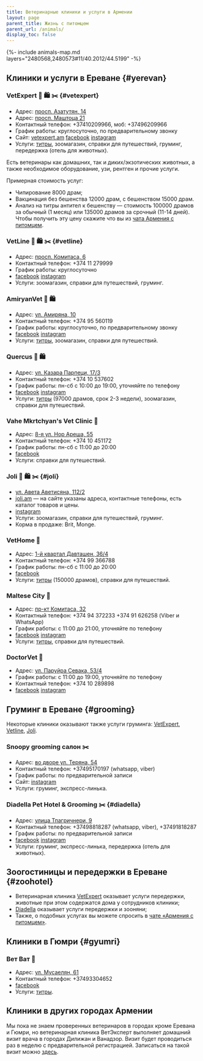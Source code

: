 ```yaml
---
title: Ветеринарные клиники и услуги в Армении
layout: page
parent_title: Жизнь с питомцем
parent_url: /animals/
display_toc: false
---
```


{%- include animals-map.md layers="2480568,2480573#11/40.2012/44.5199" -%}

## Клиники и услуги в Ереване {#yerevan}

<div class="cards vet">
<div class="card">

### VetExpert 🏥 🛍️ ✂️ {#vetexpert}

- Адрес: [просп. Азатутян, 14](https://yandex.ru/maps/org/vet_ekspert/1861952348/)
- Адрес: [просп. Маштоца 21](https://yandex.ru/maps/10262/yerevan/house/YE0YcwZgSUMAQFpqfX15cn5kbA==/)
- Контактный телефон: +37410209966, моб: +37496209966
- График работы: круглосуточно, по предварительному звонку
- Сайт: [vetexpert.am](https://vetexpert.am/ru/) [facebook](https://facebook.com/vetexpertvetgroup) [instagram](https://instagram.com/vetexpertveterinarygroup/)
- Услуги: [титры](rabies-titers.md), зоомагазин, справки для путешествий, груминг, передержка (отель для животных).

Есть ветеринары как домашних, так и диких/экзотических животных, а также необходимое оборудование, узи, рентген и прочие услуги.

Примерная стоимость услуг:
- Чипирование 8000 драм;
- Вакцинация без бешенства 12000 драм, с бешенством 15000 драм.
- Анализ на титры антител к бешенству — стоимость 100000 драмов за обычный (1 месяц)
  или 135000 драмов за срочный (11-14 дней). Чтобы получить эту цену скажите что вы из
  [чата Армения с питомцем](https://t.me/armenia_pets).

</div>
<div class="card">

### VetLine 🏥 🛍️ ✂️️ {#vetline}

- Адрес: [просп. Комитаса, 6](https://yandex.ru/maps/org/kruglosutochnaya_veterinarnaya_klinika_vetlayn/154801169156/)
- Контактный телефон: +374 11 279999
- График работы: круглосуточно
- [facebook](https://facebook.com/vetlinearmenia/) [instagram](https://instagram.com/vetline_vet.clinic/)
- Услуги: зоомагазин, справки для путешествий, груминг.

### AmiryanVet 🏥 🛍️

- Адрес: [ул. Амиряна, 10](https://yandex.ru/maps/org/amiryanvet/209808278094/)
- Контактный телефон: +374 95 560119
- График работы: круглосуточно, по предварительному звонку
- [facebook](https://facebook.com/AmiryanVeterinary) [instagram](https://instagram.com/amiryanvet/)
- Услуги: [титры](rabies-titers.md), зоомагазин, справки для путешествий.

### Quercus 🏥 🛍️

- Адрес: [ул. Казара Парпеци, 17/3](https://yandex.ru/maps/org/quercus_vet_clinic_zoosalon/181982950255/)
- Контактный телефон: +374 10 537602
- График работы: пн-сб с 10:00 до 19:00, уточняйте по телефону
- [facebook](https://facebook.com/profile.php?id=100034328929603) [instagram](https://instagram.com/vet.clinic_quercus/)
- Услуги: [титры](rabies-titers.md) (97000 драмов, срок 2-3 недели), зоомагазин, справки для путешествий.

</div>
<div class="card">

### Vahe Mkrtchyan's Vet Clinic 🏥

- Адрес: [8-я ул. Нор Ареша, 55](https://yandex.ru/maps/org/vahe_mkrtchyan_vet_clinic/106925944672/)
- Контактный телефон: +374 10 451172
- График работы: пн-сб с 11:00 до 20:00
- [facebook](https://facebook.com/VMPC2016)
- Услуги: справки для путешествий.

</div>
<div class="card">

### Joli 🏥 🛍️ ✂️ {#joli}

- [ул. Авета Аветисяна, 112/2](https://yandex.ru/maps/org/veterinarny_tsentr_dzholi/135151397057/)
- [joli.am](https://joli.am/) — на сайте указаны адреса, контактные телефоны, есть каталог товаров и цены.
- [instagram](https://instagram.com/joli_veterinary_center/)
- Услуги: зоомагазин, справки для путешествий, груминг.
- Корма в продаже: Brit, Monge.

</div>
<div class="card">

### VetHome 🏥

- Адрес: [1-й квартал Давташен, 36/4](https://yandex.ru/maps/org/vethome/111774686048/)
- Контактный телефон: +374 99 366788
- График работы: пн-сб с 11:00 до 20:00
- [facebook](https://facebook.com/vethomeyerevan)
- Услуги: [титры](rabies-titers.md) (150000 драмов), справки для путешествий.

</div>
<div class="card">

### Maltese City 🏥

- Адрес: [пр-кт Комитаса, 32](https://yandex.ru/maps/10262/yerevan/house/YE0YcwdjSUQCQFpqfX5xdX5lZg==/)
- Контактный телефон: +374 94 372233 +374 91 626258 (Viber и WhatsApp)
- График работы: с 11:00 до 21:00, уточняйте по телефону
- [facebook](https://facebook.com/maltesecity/) [instagram](https://instagram.com/maltese_city/)
- Услуги: [титры](rabies-titers.md), справки для путешествий.

</div>
<div class="card">

### DoctorVet 🏥

- Адрес: [ул. Паруйра Севака, 53/4](https://yandex.ru/maps/org/doktor_vet/24738688707/)
- График работы: с 11:00 до 19:00, уточняйте по телефону
- Контактный телефон: +374 10 289898
- [facebook](https://facebook.com/doctorvetveterinaryclinic) [instagram](https://instagram.com/doctorvetarmenia/)

</div>
</div>

## Груминг в Ереване {#grooming}

Некоторые клиники оказывают также услуги груминга: [VetExpert](#vetexpert), [Vetline](#vetline), [Joli](#joli).

### Snoopy grooming салон ✂️

- Адрес: [во дворе ул. Теряна, 54](https://yandex.ru/maps/10262/yerevan/house/YE0YcwZoQUwAQFpqfX15dH9kZw==/)
- Контактный телефон: +37495170197 (whatsapp, viber)
- График работы: по предварительной записи
- Сайт: [instagram](https://instagram.com/snoopy_grooming_salon_studio/)
- Услуги: груминг, экспресс-линька.

### Diadella Pet Hotel & Grooming ✂️ {#diadella}

- Адрес: [улица Тпагричнери, 9](https://yandex.ru/maps/10262/yerevan/house/YE0YcwVgSUEAQFpqfX12dnVhYQ==/)
- Контактный телефон: +37498818287 (whatsapp, viber), +37491818287
- График работы: по предварительной записи
- [facebook](https://www.facebook.com/profile.php?id=100064109612549) [instagram](https://www.instagram.com/diadella_/)
- Услуги: груминг, экспресс-линька, передержка (отель для животных).

## Зоогостиницы и передержки в Ереване {#zoohotel}

- Ветеринарная клиника [VetExpert](#vetexpert) оказывает услуги передержки, животные при этом содержатся дома
  у сотрудников клиники;
- [Diadella](#diadella) оказывает услуги передержки и зооняни;
- Также, о подобных услугах вы можете спросить в [чате «Армения с питомцем»](https://t.me/armenia_pets).

## Клиники в Гюмри {#gyumri}

### Вет Ват 🏥

- Адрес: [ул. Мусаелян, 61](https://yandex.ru/maps/org/vet_vat/40293317454/)
- Контактный телефон: +37493304652
- [facebook](https://facebook.com/vetvatVeterinary)
- Услуги: [титры](rabies-titers.md).

## Клиники в других городах Армении

Мы пока не знаем проверенных ветеринаров в городах кроме Еревана и Гюмри, но ветеринарная клиника ВетЭксперт выполняет
домашний визит врача в городах Дилижан и Ванадзор. Визит будет проводиться раз в неделю с предварительной регистрацией.
Записаться на такой визит можно [здесь](https://t.me/VetExpertVisite).
